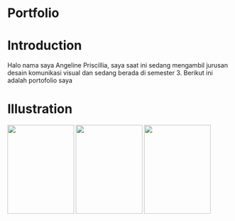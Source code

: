 # Portfolio
# Introduction

  Halo nama saya Angeline Priscillia, saya saat ini sedang mengambil jurusan desain komunikasi visual dan sedang berada di semester 3.                                                     Berikut ini adalah portofolio saya
# Illustration
<body></body>
<img src="![Emma Woods](https://github.com/user-attachments/assets/2776d77c-4e31-486d-a593-bb531a28903a)"
 width="150px" height="200px">
<img src="![Hollow Knight](https://github.com/user-attachments/assets/0a292c94-8212-4234-a2db-b150ea52262c)
"
 width="150px" height="200px">
<img src="![Ithaqua](https://github.com/user-attachments/assets/666b9bfd-3508-47bc-8f4a-3058507d0d7e)
"
 width="150px" height="200px">
